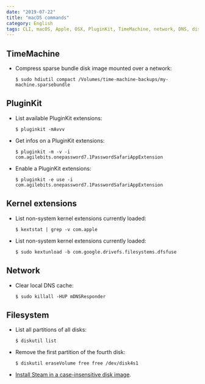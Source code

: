 ```yaml
---
date: "2019-07-22"
title: "macOS commands"
category: English
tags: CLI, macOS, Apple, OSX, PluginKit, TimeMachine, network, DNS, diskutil
---
```


## TimeMachine

- Compress sparse bundle disk image mounted over a network:

  ```shell-session
  $ sudo hdiutil compact /Volumes/time-machine-backups/my-machine.sparsebundle
  ```

## PluginKit

- List available PluginKit extensions:

  ```shell-session
  $ pluginkit -mAvvv
  ```

- Get infos on a PluginKit extensions:

  ```shell-session
  $ pluginkit -m -v -i com.agilebits.onepassword7.1PasswordSafariAppExtension
  ```

- Enable a PluginKit extensions:

  ```shell-session
  $ pluginkit -e use -i com.agilebits.onepassword7.1PasswordSafariAppExtension
  ```

## Kernel extensions

- List non-system kernel extensions currently loaded:

  ```shell-session
  $ kextstat | grep -v com.apple
  ```

- List non-system kernel extensions currently loaded:

  ```shell-session
  $ sudo kextunload -b com.google.drivefs.filesystems.dfsfuse
  ```

## Network

- Clear local DNS cache:

  ```shell-session
  $ sudo killall -HUP mDNSResponder
  ```

## Filesystem

- List all partitions of all disks:

  ```shell-session
  $ diskutil list
  ```

- Remove the first partition of the fourth disk:

  ```shell-session
  $ diskutil eraseVolume free free /dev/disk4s1
  ```

- [Install Steam in a case-insensitive disk image](https://github.com/kdeldycke/dotfiles/blob/b711023285488f94fa0968a5ceff75c4322548bd/scripts/osx-install.sh#L149-L162).
